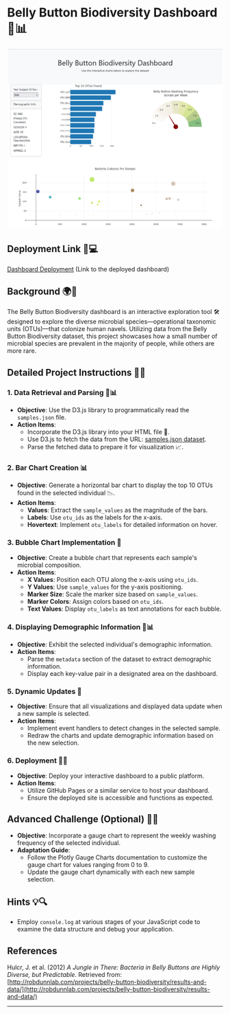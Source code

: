 # Belly Button Biodiversity Dashboard 🧫📊

![Belly Button Biodiversity](dash_snippet.png)

## Deployment Link 🔗💻
[Dashboard Deployment](https://jms5039.github.io/belly-button-challenge/) (Link to the deployed dashboard)

## Background 🌍🔬

The Belly Button Biodiversity dashboard is an interactive exploration tool 🛠️ designed to explore the diverse microbial species—operational taxonomic units (OTUs)—that colonize human navels. Utilizing data from the Belly Button Biodiversity dataset, this project showcases how a small number of microbial species are prevalent in the majority of people, while others are more rare.

## Detailed Project Instructions 📝✨

### 1. Data Retrieval and Parsing 📡📊
- **Objective**: Use the D3.js library to programmatically read the `samples.json` file.
- **Action Items**:
  - Incorporate the D3.js library into your HTML file 📄.
  - Use D3.js to fetch the data from the URL: [samples.json dataset](https://2u-data-curriculum-team.s3.amazonaws.com/dataviz-classroom/v1.1/14-Interactive-Web-Visualizations/02-Homework/samples.json).
  - Parse the fetched data to prepare it for visualization 📈.

### 2. Bar Chart Creation 📊
- **Objective**: Generate a horizontal bar chart to display the top 10 OTUs found in the selected individual 📉.
- **Action Items**:
  - **Values**: Extract the `sample_values` as the magnitude of the bars.
  - **Labels**: Use `otu_ids` as the labels for the x-axis.
  - **Hovertext**: Implement `otu_labels` for detailed information on hover.

### 3. Bubble Chart Implementation 🔵
- **Objective**: Create a bubble chart that represents each sample's microbial composition.
- **Action Items**:
  - **X Values**: Position each OTU along the x-axis using `otu_ids`.
  - **Y Values**: Use `sample_values` for the y-axis positioning.
  - **Marker Size**: Scale the marker size based on `sample_values`.
  - **Marker Colors**: Assign colors based on `otu_ids`.
  - **Text Values**: Display `otu_labels` as text annotations for each bubble.

### 4. Displaying Demographic Information 👤📊
- **Objective**: Exhibit the selected individual's demographic information.
- **Action Items**:
  - Parse the `metadata` section of the dataset to extract demographic information.
  - Display each key-value pair in a designated area on the dashboard.

### 5. Dynamic Updates 🔄
- **Objective**: Ensure that all visualizations and displayed data update when a new sample is selected.
- **Action Items**:
  - Implement event handlers to detect changes in the selected sample.
  - Redraw the charts and update demographic information based on the new selection.

### 6. Deployment 🚀🌐
- **Objective**: Deploy your interactive dashboard to a public platform.
- **Action Items**:
  - Utilize GitHub Pages or a similar service to host your dashboard.
  - Ensure the deployed site is accessible and functions as expected.

## Advanced Challenge (Optional) 🚀🔧
- **Objective**: Incorporate a gauge chart to represent the weekly washing frequency of the selected individual.
- **Adaptation Guide**:
  - Follow the Plotly Gauge Charts documentation to customize the gauge chart for values ranging from 0 to 9.
  - Update the gauge chart dynamically with each new sample selection.

## Hints 💡🔍
- Employ `console.log` at various stages of your JavaScript code to examine the data structure and debug your application.

## References

Hulcr, J. et al. (2012) *A Jungle in There: Bacteria in Belly Buttons are Highly Diverse, but Predictable*. Retrieved from: [http://robdunnlab.com/projects/belly-button-biodiversity/results-and-data/](http://robdunnlab.com/projects/belly-button-biodiversity/results-and-data/)

---
